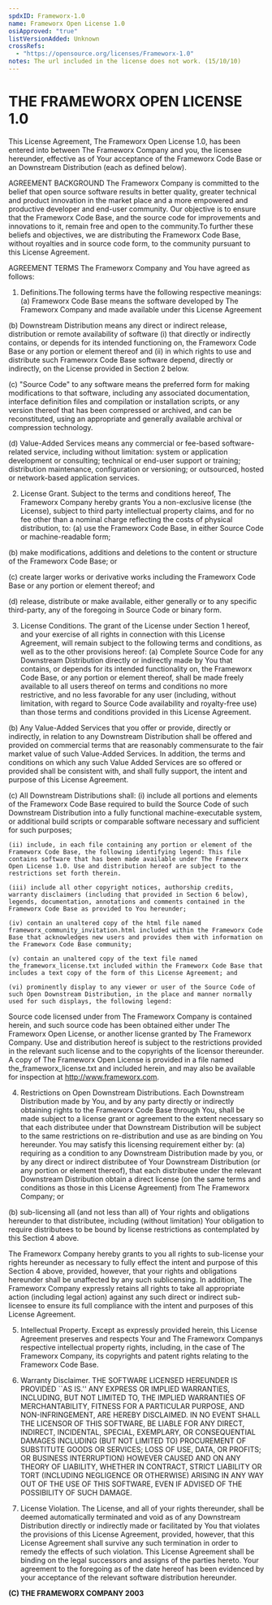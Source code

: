 ```yaml
---
spdxID: Frameworx-1.0
name: Frameworx Open License 1.0
osiApproved: "true"
listVersionAdded: Unknown
crossRefs: 
  - "https://opensource.org/licenses/Frameworx-1.0"
notes: The url included in the license does not work. (15/10/10)
---
```


# THE FRAMEWORX OPEN LICENSE 1.0

This License Agreement, The Frameworx Open License 1.0, has been entered into between The Frameworx Company and you, the licensee hereunder, effective as of Your acceptance of the Frameworx Code Base or an Downstream Distribution (each as defined below).

AGREEMENT BACKGROUND The Frameworx Company is committed to the belief that open source software results in better quality, greater technical and product innovation in the market place and a more empowered and productive developer and end-user community. Our objective is to ensure that the Frameworx Code Base, and the source code for improvements and innovations to it, remain free and open to the community.To further these beliefs and objectives, we are distributing the Frameworx Code Base, without royalties and in source code form, to the community pursuant to this License Agreement.

AGREEMENT TERMS The Frameworx Company and You have agreed as follows:

1. Definitions.The following terms have the following respective meanings:
  (a) Frameworx Code Base means the software developed by The Frameworx Company and made available under this License Agreement

  (b) Downstream Distribution means any direct or indirect release, distribution or remote availability of software (i) that directly or indirectly contains, or depends for its intended functioning on, the Frameworx Code Base or any portion or element thereof and (ii) in which rights to use and distribute such Frameworx Code Base software depend, directly or indirectly, on the License provided in Section 2 below.

  (c) "Source Code" to any software means the preferred form for making modifications to that software, including any associated documentation, interface definition files and compilation or installation scripts, or any version thereof that has been compressed or archived, and can be reconstituted, using an appropriate and generally available archival or compression technology.

  (d) Value-Added Services means any commercial or fee-based software-related service, including without limitation: system or application development or consulting; technical or end-user support or training; distribution maintenance, configuration or versioning; or outsourced, hosted or network-based application services.

2. License Grant. Subject to the terms and conditions hereof, The Frameworx Company hereby grants You a non-exclusive license (the License), subject to third party intellectual property claims, and for no fee other than a nominal charge reflecting the costs of physical distribution, to:
  (a) use the Frameworx Code Base, in either Source Code or machine-readable form;

  (b) make modifications, additions and deletions to the content or structure of the Frameworx Code Base; or

  (c) create larger works or derivative works including the Frameworx Code Base or any portion or element thereof; and

  (d) release, distribute or make available, either generally or to any specific third-party, any of the foregoing in Source Code or binary form.

3. License Conditions. The grant of the License under Section 1 hereof, and your exercise of all rights in connection with this License Agreement, will remain subject to the following terms and conditions, as well as to the other provisions hereof:
  (a) Complete Source Code for any Downstream Distribution directly or indirectly made by You that contains, or depends for its intended functionality on, the Frameworx Code Base, or any portion or element thereof, shall be made freely available to all users thereof on terms and conditions no more restrictive, and no less favorable for any user (including, without limitation, with regard to Source Code availability and royalty-free use) than those terms and conditions provided in this License Agreement.

  (b) Any Value-Added Services that you offer or provide, directly or indirectly, in relation to any Downstream Distribution shall be offered and provided on commercial terms that are reasonably commensurate to the fair market value of such Value-Added Services. In addition, the terms and conditions on which any such Value Added Services are so offered or provided shall be consistent with, and shall fully support, the intent and purpose of this License Agreement.

  (c) All Downstream Distributions shall:
    (i) include all portions and elements of the Frameworx Code Base required to build the Source Code of such Downstream Distribution into a fully functional machine-executable system, or additional build scripts or comparable software necessary and sufficient for such purposes;

    (ii) include, in each file containing any portion or element of the Frameworx Code Base, the following identifying legend: This file contains software that has been made available under The Frameworx Open License 1.0. Use and distribution hereof are subject to the restrictions set forth therein.

    (iii) include all other copyright notices, authorship credits, warranty disclaimers (including that provided in Section 6 below), legends, documentation, annotations and comments contained in the Frameworx Code Base as provided to You hereunder;

    (iv) contain an unaltered copy of the html file named frameworx_community_invitation.html included within the Frameworx Code Base that acknowledges new users and provides them with information on the Frameworx Code Base community;

    (v) contain an unaltered copy of the text file named the_frameworx_license.txt included within the Frameworx Code Base that includes a text copy of the form of this License Agreement; and

    (vi) prominently display to any viewer or user of the Source Code of such Open Downstream Distribution, in the place and manner normally used for such displays, the following legend:

  Source code licensed under from The Frameworx Company is contained herein, and such source code has been obtained either under The Frameworx Open License, or another license granted by The Frameworx Company. Use and distribution hereof is subject to the restrictions provided in the relevant such license and to the copyrights of the licensor thereunder. A copy of The Frameworx Open License is provided in a file named the_frameworx_license.txt and included herein, and may also be available for inspection at http://www.frameworx.com.

4. Restrictions on Open Downstream Distributions. Each Downstream Distribution made by You, and by any party directly or indirectly obtaining rights to the Frameworx Code Base through You, shall be made subject to a license grant or agreement to the extent necessary so that each distributee under that Downstream Distribution will be subject to the same restrictions on re-distribution and use as are binding on You hereunder. You may satisfy this licensing requirement either by:
  (a) requiring as a condition to any Downstream Distribution made by you, or by any direct or indirect distributee of Your Downstream Distribution (or any portion or element thereof), that each distributee under the relevant Downstream Distribution obtain a direct license (on the same terms and conditions as those in this License Agreement) from The Frameworx Company; or

  (b) sub-licensing all (and not less than all) of Your rights and obligations hereunder to that distributee, including (without limitation) Your obligation to require distributees to be bound by license restrictions as contemplated by this Section 4 above.

  The Frameworx Company hereby grants to you all rights to sub-license your rights hereunder as necessary to fully effect the intent and purpose of this Section 4 above, provided, however, that your rights and obligations hereunder shall be unaffected by any such sublicensing. In addition, The Frameworx Company expressly retains all rights to take all appropriate action (including legal action) against any such direct or indirect sub-licensee to ensure its full compliance with the intent and purposes of this License Agreement.

5. Intellectual Property. Except as expressly provided herein, this License Agreement preserves and respects Your and The Frameworx Companys respective intellectual property rights, including, in the case of The Frameworx Company, its copyrights and patent rights relating to the Frameworx Code Base.

6. Warranty Disclaimer. THE SOFTWARE LICENSED HEREUNDER IS PROVIDED ``AS IS.'' ANY EXPRESS OR IMPLIED WARRANTIES, INCLUDING, BUT NOT LIMITED TO, THE IMPLIED WARRANTIES OF MERCHANTABILITY, FITNESS FOR A PARTICULAR PURPOSE, AND NON-INFRINGEMENT, ARE HEREBY DISCLAIMED. IN NO EVENT SHALL THE LICENSOR OF THIS SOFTWARE, BE LIABLE FOR ANY DIRECT, INDIRECT, INCIDENTAL, SPECIAL, EXEMPLARY, OR CONSEQUENTIAL DAMAGES INCLUDING (BUT NOT LIMITED TO) PROCUREMENT OF SUBSTITUTE GOODS OR SERVICES; LOSS OF USE, DATA, OR PROFITS; OR BUSINESS INTERRUPTION) HOWEVER CAUSED AND ON ANY THEORY OF LIABILITY, WHETHER IN CONTRACT, STRICT LIABILITY OR TORT (INCLUDING NEGLIGENCE OR OTHERWISE) ARISING IN ANY WAY OUT OF THE USE OF THIS SOFTWARE, EVEN IF ADVISED OF THE POSSIBILITY OF SUCH DAMAGE.

7. License Violation. The License, and all of your rights thereunder, shall be deemed automatically terminated and void as of any Downstream Distribution directly or indirectly made or facilitated by You that violates the provisions of this License Agreement, provided, however, that this License Agreement shall survive any such termination in order to remedy the effects of such violation. This License Agreement shall be binding on the legal successors and assigns of the parties hereto.
  Your agreement to the foregoing as of the date hereof has been evidenced by your acceptance of the relevant software distribution hereunder.

**(C) THE FRAMEWORX COMPANY 2003**
